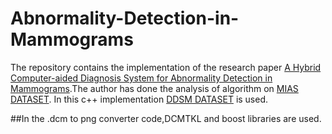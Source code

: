 # Abnormality-Detection-in-Mammograms
The repository contains the implementation of the research paper  [A Hybrid Computer-aided Diagnosis System for Abnormality Detection in Mammograms](https://ieeexplore.ieee.org/document/8256646).The author has done the analysis of algorithm on [MIAS DATASET](http://peipa.essex.ac.uk/info/mias.html).
In this c++ implementation [DDSM DATASET](https://wiki.cancerimagingarchive.net/display/Public/CBIS-DDSM) is used.

##In the .dcm to png converter code,DCMTKL and boost libraries are used.
